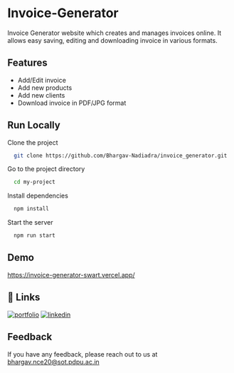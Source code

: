 
# Invoice-Generator

Invoice Generator website which creates and manages invoices online. It allows easy saving, editing and downloading invoice in various formats.

## Features

- Add/Edit invoice
- Add new products
- Add new clients
- Download invoice in PDF/JPG format


## Run Locally

Clone the project

```bash
  git clone https://github.com/Bhargav-Nadiadra/invoice_generator.git
```

Go to the project directory

```bash
  cd my-project
```

Install dependencies

```bash
  npm install
```

Start the server

```bash
  npm run start
```


## Demo

https://invoice-generator-swart.vercel.app/


## 🔗 Links
[![portfolio](https://img.shields.io/badge/my_portfolio-000?style=for-the-badge&logo=ko-fi&logoColor=white)](https://bhargav-nadiadra.github.io/Portfolio_Website/)
[![linkedin](https://img.shields.io/badge/linkedin-0A66C2?style=for-the-badge&logo=linkedin&logoColor=white)](https://www.linkedin.com/in/bhargav-nadiadra/)



## Feedback

If you have any feedback, please reach out to us at bhargav.nce20@sot.pdpu.ac.in

